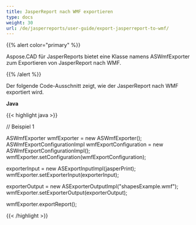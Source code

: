 ```yaml
---
title: JasperReport nach WMF exportieren
type: docs
weight: 30
url: /de/jasperreports/user-guide/export-jasperreport-to-wmf/
---
```


{{% alert color="primary" %}}

Aspose.CAD für JasperReports bietet eine Klasse namens ASWmfExporter zum Exportieren von JasperReport nach WMF.

{{% /alert %}}

Der folgende Code-Ausschnitt zeigt, wie der JasperReport nach WMF exportiert wird.

**Java**

{{< highlight java >}}

// Beispiel 1

ASWmfExporter wmfExporter = new ASWmfExporter();
ASWmfExportConfigurationImpl wmfExportConfiguration = new ASWmfExportConfigurationImpl();
wmfExporter.setConfiguration(wmfExportConfiguration);

exporterInput = new ASExportInputImpl(jasperPrint);
wmfExporter.setExporterInput(exporterInput);

exporterOutput = new ASExporterOutputImpl("shapesExample.wmf");
wmfExporter.setExporterOutput(exporterOutput);

wmfExporter.exportReport();

{{< /highlight >}}

